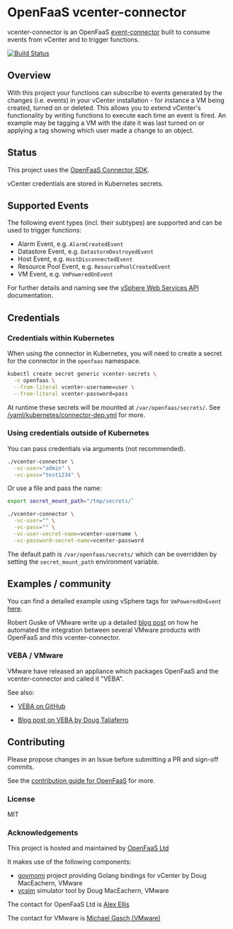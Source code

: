 # OpenFaaS vcenter-connector

vcenter-connector is an OpenFaaS [event-connector](https://docs.openfaas.com/reference/triggers/) built to consume events from vCenter and to trigger functions.

[![Build Status](https://travis-ci.org/openfaas-incubator/vcenter-connector.svg?branch=master)](https://travis-ci.org/openfaas-incubator/vcenter-connector)

## Overview

With this project your functions can subscribe to events generated by the changes (i.e. events) in your vCenter installation - for instance a VM being created, turned on or deleted. This allows you to extend vCenter's functionality by writing functions to execute each time an event is fired. An example may be tagging a VM with the date it was last turned on or applying a tag showing which user made a change to an object. 

## Status

This project uses the [OpenFaaS Connector SDK](https://github.com/openfaas-incubator/connector-sdk).

vCenter credentials are stored in Kubernetes secrets.

## Supported Events

The following event types (incl. their subtypes) are supported and can be used to trigger functions:

- Alarm Event, e.g. `AlarmCreatedEvent`
- Datastore Event, e.g. `DatastoreDestroyedEvent`
- Host Event, e.g. `HostDisconnectedEvent`
- Resource Pool Event, e.g. `ResourcePoolCreatedEvent`
- VM Event, e.g. `VmPoweredOnEvent`

For further details and naming see the [vSphere Web Services API](https://code.vmware.com/apis/358/vsphere#/doc/vim.event.Event.html) documentation.

## Credentials

### Credentials within Kubernetes

When using the connector in Kubernetes, you will need to create a secret for the connector in the `openfaas` namespace.

```sh
kubectl create secret generic vcenter-secrets \
  -n openfaas \
  --from-literal vcenter-username=user \
  --from-literal vcenter-password=pass
```

At runtime these secrets will be mounted at `/var/openfaas/secrets/`. See [/yaml/kubernetes/connector-dep.yml](/yaml/kubernetes/connector-dep.yml) for more.

### Using credentials outside of Kubernetes

You can pass credentials via arguments (not recommended).

```sh
./vcenter-connector \
  -vc-user="admin" \
  -vc-pass="test1234" \
```

Or use a file and pass the name:

```sh
export secret_mount_path="/tmp/secrets/`

./vcenter-connector \
  -vc-user="" \
  -vc-pass="" \
  -vc-user-secret-name=vcenter-username \
  -vc-password-secret-name=vcenter-password
```

The default path is `/var/openfaas/secrets/` which can be overridden by setting the `secret_mount_path` environment variable.

## Examples / community

You can find a detailed example using vSphere tags for `VmPoweredOnEvent` [here](docs/example.md).

Robert Guske of VMware write up a detailed [blog post](https://rguske.github.io/post/event-driven-interactions-with-vsphere-using-functions-as-a-service/) on how he automated the integration between several VMware products with OpenFaaS and this vcenter-connector.

### VEBA / VMware

VMware have released an appliance which packages OpenFaaS and the vcenter-connector and called it "VEBA".

See also: 

* [VEBA on GitHub](https://github.com/vmware-samples/vcenter-event-broker-appliance)

* [Blog post on VEBA by Doug Taliaferro](https://doogleit.github.io/2019/11/automate-host-maintenance-with-the-vcenter-event-broker-appliance/#) 

## Contributing

Please propose changes in an Issue before submitting a PR and sign-off commits.

See the [contribution guide for OpenFaaS](https://github.com/openfaas/faas/blob/master/CONTRIBUTING.md) for more.

### License

MIT

### Acknowledgements

This project is hosted and maintained by [OpenFaaS Ltd](https://www.openfaas.com/)

It makes use of the following components:

* [govmomi](https://github.com/vmware/govmomi) project providing Golang bindings for vCenter by Doug MacEachern, VMware
* [vcsim](https://github.com/vmware/govmomi/blob/master/vcsim/README.md) simulator tool by Doug MacEachern, VMware

The contact for OpenFaaS Ltd is [Alex Ellis](https://github.com/alexellis)

The contact for VMware is [Michael Gasch (VMware)](https://github.com/embano1)
